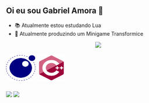 ## Oi eu sou Gabriel Amora 👋

- 📚 Atualmente estou estudando Lua 
- 💼 Atualmente produzindo um Minigame Transformice 
<div align="center">
  <img height="180em" src="https://github-readme-stats.vercel.app/api?username=gabrz2&show_icons=true&theme=dracula&include_all_commits=true&count_private=true"/>
</div>
<div style="display: inline_block"><br>
  <img align="center" alt="gabe-lua" height="70" width="80" src="https://raw.githubusercontent.com/devicons/devicon/master/icons/lua/lua-plain.svg">
  <img align="center" alt="gabe-c++" height="70" width="80" src="https://raw.githubusercontent.com/devicons/devicon/master/icons/cplusplus/cplusplus-original.svg"> 
</div>

  ##

<div> 
  <a href="https://www.lua.org/portugues.html" target="_blank"><img src="https://img.shields.io/badge/Lua-2C2D72?style=for-the-badge&logo=lua&logoColor=white" target="_blank"></a>
  <a href="https://instagram.com/gabz_amora" target="_blank"><img src="https://img.shields.io/badge/-Instagram-%23E4405F?style=for-the-badge&logo=instagram&logoColor=white" target="_blank"></a>
</div> 
